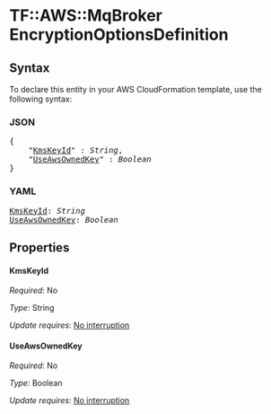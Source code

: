 # TF::AWS::MqBroker EncryptionOptionsDefinition

## Syntax

To declare this entity in your AWS CloudFormation template, use the following syntax:

### JSON

<pre>
{
    "<a href="#kmskeyid" title="KmsKeyId">KmsKeyId</a>" : <i>String</i>,
    "<a href="#useawsownedkey" title="UseAwsOwnedKey">UseAwsOwnedKey</a>" : <i>Boolean</i>
}
</pre>

### YAML

<pre>
<a href="#kmskeyid" title="KmsKeyId">KmsKeyId</a>: <i>String</i>
<a href="#useawsownedkey" title="UseAwsOwnedKey">UseAwsOwnedKey</a>: <i>Boolean</i>
</pre>

## Properties

#### KmsKeyId

_Required_: No

_Type_: String

_Update requires_: [No interruption](https://docs.aws.amazon.com/AWSCloudFormation/latest/UserGuide/using-cfn-updating-stacks-update-behaviors.html#update-no-interrupt)

#### UseAwsOwnedKey

_Required_: No

_Type_: Boolean

_Update requires_: [No interruption](https://docs.aws.amazon.com/AWSCloudFormation/latest/UserGuide/using-cfn-updating-stacks-update-behaviors.html#update-no-interrupt)

